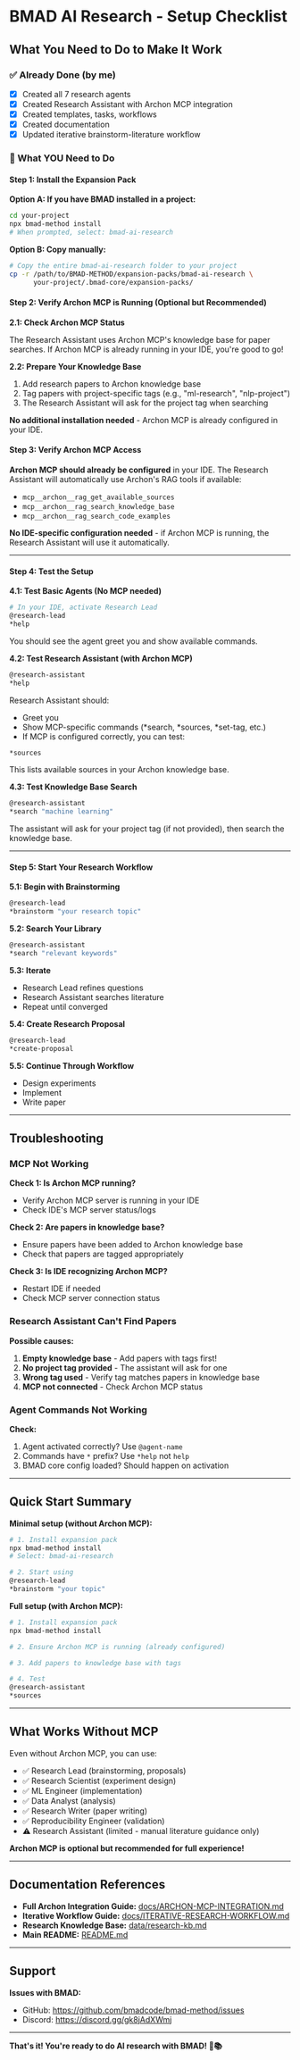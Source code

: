 # BMAD AI Research - Setup Checklist

## What You Need to Do to Make It Work

### ✅ Already Done (by me)

- [x] Created all 7 research agents
- [x] Created Research Assistant with Archon MCP integration
- [x] Created templates, tasks, workflows
- [x] Created documentation
- [x] Updated iterative brainstorm-literature workflow

### 🔧 What YOU Need to Do

#### Step 1: Install the Expansion Pack

**Option A: If you have BMAD installed in a project:**
```bash
cd your-project
npx bmad-method install
# When prompted, select: bmad-ai-research
```

**Option B: Copy manually:**
```bash
# Copy the entire bmad-ai-research folder to your project
cp -r /path/to/BMAD-METHOD/expansion-packs/bmad-ai-research \
      your-project/.bmad-core/expansion-packs/
```

#### Step 2: Verify Archon MCP is Running (Optional but Recommended)

**2.1: Check Archon MCP Status**

The Research Assistant uses Archon MCP's knowledge base for paper searches. If Archon MCP is already running in your IDE, you're good to go!

**2.2: Prepare Your Knowledge Base**

1. Add research papers to Archon knowledge base
2. Tag papers with project-specific tags (e.g., "ml-research", "nlp-project")
3. The Research Assistant will ask for the project tag when searching

**No additional installation needed** - Archon MCP is already configured in your IDE.

#### Step 3: Verify Archon MCP Access

**Archon MCP should already be configured** in your IDE. The Research Assistant will automatically use Archon's RAG tools if available:
- `mcp__archon__rag_get_available_sources`
- `mcp__archon__rag_search_knowledge_base`
- `mcp__archon__rag_search_code_examples`

**No IDE-specific configuration needed** - if Archon MCP is running, the Research Assistant will use it automatically.

---

#### Step 4: Test the Setup

**4.1: Test Basic Agents (No MCP needed)**
```bash
# In your IDE, activate Research Lead
@research-lead
*help
```

You should see the agent greet you and show available commands.

**4.2: Test Research Assistant (with Archon MCP)**
```bash
@research-assistant
*help
```

Research Assistant should:
- Greet you
- Show MCP-specific commands (*search, *sources, *set-tag, etc.)
- If MCP is configured correctly, you can test:

```bash
*sources
```

This lists available sources in your Archon knowledge base.

**4.3: Test Knowledge Base Search**
```bash
@research-assistant
*search "machine learning"
```

The assistant will ask for your project tag (if not provided), then search the knowledge base.

---

#### Step 5: Start Your Research Workflow

**5.1: Begin with Brainstorming**
```bash
@research-lead
*brainstorm "your research topic"
```

**5.2: Search Your Library**
```bash
@research-assistant
*search "relevant keywords"
```

**5.3: Iterate**
- Research Lead refines questions
- Research Assistant searches literature
- Repeat until converged

**5.4: Create Research Proposal**
```bash
@research-lead
*create-proposal
```

**5.5: Continue Through Workflow**
- Design experiments
- Implement
- Write paper

---

## Troubleshooting

### MCP Not Working

**Check 1: Is Archon MCP running?**
- Verify Archon MCP server is running in your IDE
- Check IDE's MCP server status/logs

**Check 2: Are papers in knowledge base?**
- Ensure papers have been added to Archon knowledge base
- Check that papers are tagged appropriately

**Check 3: Is IDE recognizing Archon MCP?**
- Restart IDE if needed
- Check MCP server connection status

### Research Assistant Can't Find Papers

**Possible causes:**
1. **Empty knowledge base** - Add papers with tags first!
2. **No project tag provided** - The assistant will ask for one
3. **Wrong tag used** - Verify tag matches papers in knowledge base
4. **MCP not connected** - Check Archon MCP status

### Agent Commands Not Working

**Check:**
1. Agent activated correctly? Use `@agent-name`
2. Commands have `*` prefix? Use `*help` not `help`
3. BMAD core config loaded? Should happen on activation

---

## Quick Start Summary

**Minimal setup (without Archon MCP):**
```bash
# 1. Install expansion pack
npx bmad-method install
# Select: bmad-ai-research

# 2. Start using
@research-lead
*brainstorm "your topic"
```

**Full setup (with Archon MCP):**
```bash
# 1. Install expansion pack
npx bmad-method install

# 2. Ensure Archon MCP is running (already configured)

# 3. Add papers to knowledge base with tags

# 4. Test
@research-assistant
*sources
```

---

## What Works Without MCP

Even without Archon MCP, you can use:
- ✅ Research Lead (brainstorming, proposals)
- ✅ Research Scientist (experiment design)
- ✅ ML Engineer (implementation)
- ✅ Data Analyst (analysis)
- ✅ Research Writer (paper writing)
- ✅ Reproducibility Engineer (validation)
- ⚠️ Research Assistant (limited - manual literature guidance only)

**Archon MCP is optional but recommended for full experience!**

---

## Documentation References

- **Full Archon Integration Guide:** [docs/ARCHON-MCP-INTEGRATION.md](docs/ARCHON-MCP-INTEGRATION.md)
- **Iterative Workflow Guide:** [docs/ITERATIVE-RESEARCH-WORKFLOW.md](docs/ITERATIVE-RESEARCH-WORKFLOW.md)
- **Research Knowledge Base:** [data/research-kb.md](data/research-kb.md)
- **Main README:** [README.md](README.md)

---

## Support

**Issues with BMAD:**
- GitHub: https://github.com/bmadcode/bmad-method/issues
- Discord: https://discord.gg/gk8jAdXWmj

---

**That's it! You're ready to do AI research with BMAD! 🔬📚**
